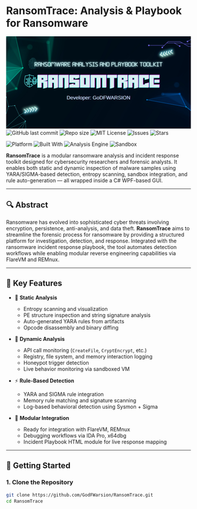 # RansomTrace: Analysis & Playbook for Ransomware

![RansomTrace Banner](./banner.png)
![GitHub last commit](https://img.shields.io/github/last-commit/GodFWarsion/RansomTrace)
![Repo size](https://img.shields.io/github/repo-size/GodFWarsion/RansomTrace)
![MIT License](https://img.shields.io/github/license/GodFWarsion/RansomTrace)
![Issues](https://img.shields.io/github/issues/GodFWarsion/RansomTrace)
![Stars](https://img.shields.io/github/stars/GodFWarsion/RansomTrace?style=social)

![Platform](https://img.shields.io/badge/platform-Windows%2011-blue?logo=windows)
![Built With](https://img.shields.io/badge/built%20with-C%23%20%7C%20.NET%20WPF-blueviolet?logo=.net)
![Analysis Engine](https://img.shields.io/badge/analysis-YARA%20%7C%20SIGMA-yellow?logo=virustotal)
![Sandbox](https://img.shields.io/badge/integrates-FlareVM%20%7C%20REMnux-orange?logo=vmware)

**RansomTrace** is a modular ransomware analysis and incident response toolkit designed for cybersecurity researchers and forensic analysts. It enables both static and dynamic inspection of malware samples using YARA/SIGMA-based detection, entropy scanning, sandbox integration, and rule auto-generation — all wrapped inside a C# WPF-based GUI.

---

## 🔍 Abstract

Ransomware has evolved into sophisticated cyber threats involving encryption, persistence, anti-analysis, and data theft. **RansomTrace** aims to streamline the forensic process for ransomware by providing a structured platform for investigation, detection, and response. Integrated with the ransomware incident response playbook, the tool automates detection workflows while enabling modular reverse engineering capabilities via FlareVM and REMnux.

---

## 🧠 Key Features

- 🔐 **Static Analysis**  
  - Entropy scanning and visualization  
  - PE structure inspection and string signature analysis  
  - Auto-generated YARA rules from artifacts  
  - Opcode disassembly and binary diffing

- 🧪 **Dynamic Analysis**  
  - API call monitoring (`CreateFile`, `CryptEncrypt`, etc.)  
  - Registry, file system, and memory interaction logging  
  - Honeypot trigger detection  
  - Live behavior monitoring via sandboxed VM

- ⚡ **Rule-Based Detection**  
  - YARA and SIGMA rule integration  
  - Memory rule matching and signature scanning  
  - Log-based behavioral detection using Sysmon + Sigma

- 🧩 **Modular Integration**  
  - Ready for integration with FlareVM, REMnux  
  - Debugging workflows via IDA Pro, x64dbg  
  - Incident Playbook HTML module for live response mapping

---

## 🚀 Getting Started

### 1. Clone the Repository

```bash
git clone https://github.com/GodFWarsion/RansomTrace.git
cd RansomTrace
